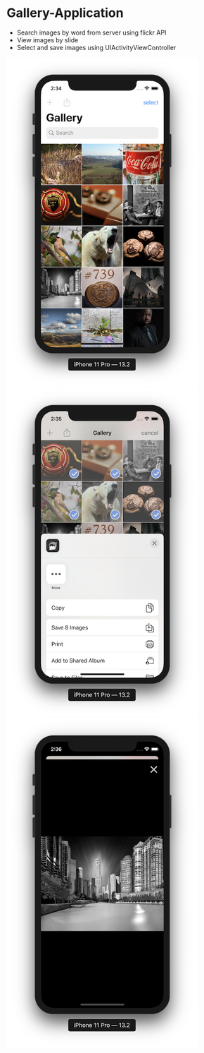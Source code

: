 # Gallery-Application

- Search images by word from server using flickr API
- View images by slide
- Select and save images using UIActivityViewController

![Image alt](https://github.com/ShiginAV/ScreenshotsRepository/blob/master/GalleryApp-1.png?raw=true)
![Image alt](https://github.com/ShiginAV/ScreenshotsRepository/blob/master/GalleryApp-2.png?raw=true)
![Image alt](https://github.com/ShiginAV/ScreenshotsRepository/blob/master/GalleryApp-3.png?raw=true)
